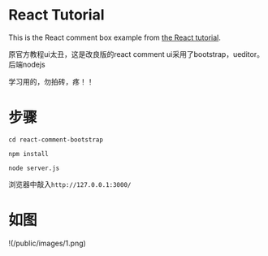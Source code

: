 # React Tutorial

This is the React comment box example from [the React tutorial](http://facebook.github.io/react/docs/tutorial.html).

原官方教程ui太丑，这是改良版的react comment ui采用了bootstrap，ueditor。后端nodejs

学习用的，勿拍砖，疼！！

# 步骤

`cd react-comment-bootstrap`

`npm install`

`node server.js`

浏览器中敲入`http://127.0.0.1:3000/`

# 如图

!(/public/images/1.png)